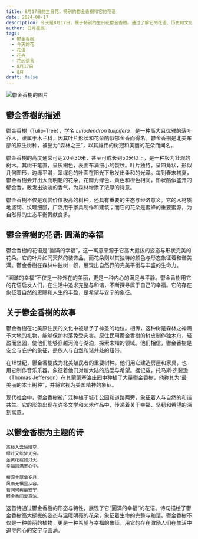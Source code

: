 ```yaml
---
title: 8月17日的生日花，特别的鬱金香樹和它的花语
date: 2024-08-17
description: 今天是8月17日，属于特别的生日花鬱金香樹。通过了解它的花语、历史和文化背景，我们可以更好地欣赏它的美丽与独特意义！
author: 日月星辰
tags:
  - 鬱金香樹
  - 今天的花
  - 花语
  - 花卉
  - 花的语言
  - 8月17日
  - 8月
draft: false
---
```


![鬱金香樹的图片](https://cdn.pixabay.com/photo/2013/05/27/14/16/tulip-tree-113995_1280.jpg#center)


## 鬱金香樹的描述

鬱金香樹（Tulip-Tree），学名 _Liriodendron tulipifera_，是一种高大且优雅的落叶乔木，隶属于木兰科，因其叶片形状和花朵酷似郁金香而得名。鬱金香樹是北美东部的原生树种，被誉为“森林之王”，以其雄伟的树冠和美丽的花朵而闻名。

鬱金香樹的高度通常可达20至30米，甚至可成长到50米以上，是一种极为壮观的树木。其树干笔直，呈灰褐色，表面布满细小的裂纹。叶片独特，呈四角状，形似几何图形，边缘平滑，翠绿色的叶面在阳光下散发出柔和的光泽。每到春末初夏，鬱金香樹会开出大而明艳的花朵，花瓣为绿色、黄色和橙色相间，形状酷似盛开的郁金香，散发出淡淡的香气，为森林增添了浓厚的诗意。

鬱金香樹不仅是观赏价值极高的树种，还具有重要的生态与经济意义。它的木材质地坚韧、纹理细腻，广泛用于家具制作和建筑；而它的花朵是蜜蜂的重要蜜源，为自然界的生态平衡贡献良多。

## 鬱金香樹的花语: 圓滿的幸福

鬱金香樹的花语是“圓滿的幸福”，这一寓意来源于它高大挺拔的姿态与形状完美的花朵。它的叶片如同天然的装饰品，而花朵则以其独特的颜色与形态象征着和谐美满。鬱金香樹在森林中独树一帜，展现出自然界的完美平衡与丰盛的生命力。

“圓滿的幸福”不仅是一种外在的美丽，更是一种内心的满足与平静。鬱金香樹用它的花语启发人们，在生活中追求完整与和谐，不断探寻属于自己的幸福。它的存在象征着自然的恩赐和人生的丰盈，是希望与安宁的象征。

## 关于鬱金香樹的故事

鬱金香樹在北美原住民的文化中被赋予了神圣的地位。相传，这种树是森林之神赐予大地的礼物，能够保护村落免受灾害。原住民用鬱金香樹的树皮制作独木舟，轻盈而坚固，使他们能够穿越河流与湖泊，探索未知的领域。他们相信，鬱金香樹是安全与庇护的象征，是族人与自然和谐共处的纽带。

在18世纪，鬱金香樹成为北美殖民者的重要树种。他们用它建造房屋和家具，也用它制作音乐乐器，象征着他们对新大陆的热爱与希望。据记载，托马斯·杰斐逊（Thomas Jefferson）在其蒙蒂塞洛庄园中种植了大量鬱金香樹，他称其为“最美丽的本土树种”，并将它视为美国精神的象征。

现代社会中，鬱金香樹被广泛种植于城市公园和道路两旁，象征着人与自然的和谐共生。它的形象出现在许多文学和艺术作品中，传递着关于幸福、坚韧和希望的深刻寓意。

## 以鬱金香樹为主题的诗

```
高枝入云映晴空，  
绿叶交织梦无穷。  
金黄花绽如灯火，  
幸福圆满寄心中。  

根深土厚承岁月，  
风雨无惧显从容。  
若问何树最安宁，  
鬱金香间爱意浓。  
```

这首诗通过鬱金香樹的形态与特性，展现了它“圓滿的幸福”的花语。诗句描绘了鬱金香樹高大挺拔的姿态与温暖明亮的花朵，象征着生命的完整与和谐。鬱金香樹不仅是一种美丽的植物，更是一种希望与幸福的象征，用它的存在激励人们在生活中追寻内心的安宁与圆满。